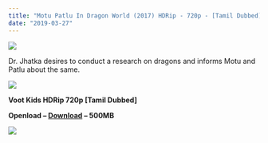 ```yaml
---
title: "Motu Patlu In Dragon World (2017) HDRip - 720p - [Tamil Dubbed] - x264 - 500MB"
date: "2019-03-27"
---
```


[![](https://2.bp.blogspot.com/-Rbo6JiE_Miw/XJsGAt-l3TI/AAAAAAAAAWU/c_sWjvQN4BYc9MiLi0HET1ZP-chf5MSYgCLcBGAs/s640/Motu-Patlu-In-Dragon-World-Dragons-Nickelodeon-India-Nick.jpg)](https://2.bp.blogspot.com/-Rbo6JiE_Miw/XJsGAt-l3TI/AAAAAAAAAWU/c_sWjvQN4BYc9MiLi0HET1ZP-chf5MSYgCLcBGAs/s1600/Motu-Patlu-In-Dragon-World-Dragons-Nickelodeon-India-Nick.jpg)

Dr. Jhatka desires to conduct a research on dragons and informs Motu and Patlu about the same.

[![](https://2.bp.blogspot.com/-fai1ZuUwnbA/XIjy2aT4irI/AAAAAAAAANw/WFW0YRK47_8GLAt3pPBSzBk0GJA6Mk5fgCPcBGAYYCw/s1600/torrborder.gif)](https://2.bp.blogspot.com/-fai1ZuUwnbA/XIjy2aT4irI/AAAAAAAAANw/WFW0YRK47_8GLAt3pPBSzBk0GJA6Mk5fgCPcBGAYYCw/s1600/torrborder.gif)

**Voot Kids HDRip 720p \[Tamil Dubbed\]**

**Openload – [Download](https://clk.ink/9e8XeL) – 500MB**

[![](https://2.bp.blogspot.com/-fai1ZuUwnbA/XIjy2aT4irI/AAAAAAAAANw/WFW0YRK47_8GLAt3pPBSzBk0GJA6Mk5fgCPcBGAYYCw/s1600/torrborder.gif)](https://2.bp.blogspot.com/-fai1ZuUwnbA/XIjy2aT4irI/AAAAAAAAANw/WFW0YRK47_8GLAt3pPBSzBk0GJA6Mk5fgCPcBGAYYCw/s1600/torrborder.gif)
